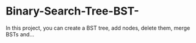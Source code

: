 # Binary-Search-Tree-BST-
In this project, you can create a BST tree, add nodes, delete them, merge BSTs and...
